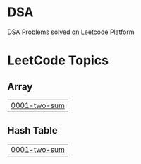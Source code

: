 # DSA
DSA Problems solved on Leetcode Platform

<!---LeetCode Topics Start-->
# LeetCode Topics
## Array
|  |
| ------- |
| [0001-two-sum](https://github.com/shashankm537/DSA/tree/master/0001-two-sum) |
## Hash Table
|  |
| ------- |
| [0001-two-sum](https://github.com/shashankm537/DSA/tree/master/0001-two-sum) |
<!---LeetCode Topics End-->